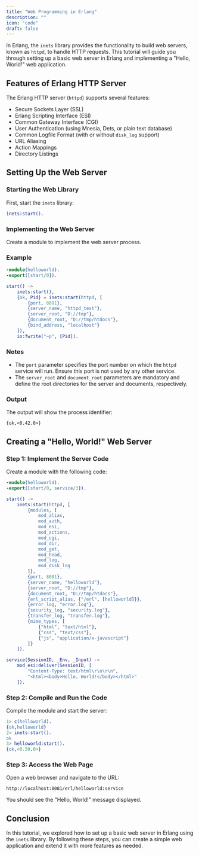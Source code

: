 ```yaml
---
title: "Web Programming in Erlang"
description: ""
icon: "code"
draft: false
---
```


In Erlang, the `inets` library provides the functionality to build web servers, known as `httpd`, to handle HTTP requests. This tutorial will guide you through setting up a basic web server in Erlang and implementing a "Hello, World!" web application.

## Features of Erlang HTTP Server

The Erlang HTTP server (`httpd`) supports several features:
- Secure Sockets Layer (SSL)
- Erlang Scripting Interface (ESI)
- Common Gateway Interface (CGI)
- User Authentication (using Mnesia, Dets, or plain text database)
- Common Logfile Format (with or without `disk_log` support)
- URL Aliasing
- Action Mappings
- Directory Listings

## Setting Up the Web Server

### Starting the Web Library

First, start the `inets` library:

```erlang
inets:start().
```

### Implementing the Web Server

Create a module to implement the web server process.

### Example

```erlang
-module(helloworld).
-export([start/0]).

start() ->
    inets:start(),
    {ok, Pid} = inets:start(httpd, [
        {port, 8081},
        {server_name, "httpd_test"},
        {server_root, "D://tmp"},
        {document_root, "D://tmp/htdocs"},
        {bind_address, "localhost"}
    ]),
    io:fwrite("~p", [Pid]).
```

### Notes

- The `port` parameter specifies the port number on which the `httpd` service will run. Ensure this port is not used by any other service.
- The `server_root` and `document_root` parameters are mandatory and define the root directories for the server and documents, respectively.

### Output

The output will show the process identifier:

```plaintext
{ok,<0.42.0>}
```

## Creating a "Hello, World!" Web Server

### Step 1: Implement the Server Code

Create a module with the following code:

```erlang
-module(helloworld).
-export([start/0, service/3]).

start() ->
    inets:start(httpd, [
        {modules, [
            mod_alias,
            mod_auth,
            mod_esi,
            mod_actions,
            mod_cgi,
            mod_dir,
            mod_get,
            mod_head,
            mod_log,
            mod_disk_log
        ]},
        {port, 8081},
        {server_name, "helloworld"},
        {server_root, "D://tmp"},
        {document_root, "D://tmp/htdocs"},
        {erl_script_alias, {"/erl", [helloworld]}},
        {error_log, "error.log"},
        {security_log, "security.log"},
        {transfer_log, "transfer.log"},
        {mime_types, [
            {"html", "text/html"},
            {"css", "text/css"},
            {"js", "application/x-javascript"}
        ]}
    ]).

service(SessionID, _Env, _Input) ->
    mod_esi:deliver(SessionID, [
        "Content-Type: text/html\r\n\r\n",
        "<html><body>Hello, World!</body></html>"
    ]).
```

### Step 2: Compile and Run the Code

Compile the module and start the server:

```erlang
1> c(helloworld).
{ok,helloworld}
2> inets:start().
ok
3> helloworld:start().
{ok,<0.50.0>}
```

### Step 3: Access the Web Page

Open a web browser and navigate to the URL:

```plaintext
http://localhost:8081/erl/helloworld:service
```

You should see the "Hello, World!" message displayed.

## Conclusion

In this tutorial, we explored how to set up a basic web server in Erlang using the `inets` library. By following these steps, you can create a simple web application and extend it with more features as needed.
